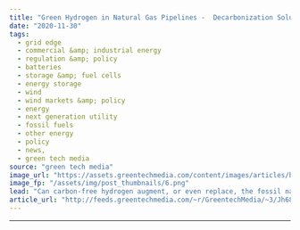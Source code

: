 ```yaml
---
title: "Green Hydrogen in Natural Gas Pipelines -  Decarbonization Solution or Pipe Dream?"
date: "2020-11-30"
tags: 
  - grid edge
  - commercial &amp; industrial energy
  - regulation &amp; policy
  - batteries
  - storage &amp; fuel cells
  - energy storage
  - wind
  - wind markets &amp; policy
  - energy
  - next generation utility
  - fossil fuels
  - other energy
  - policy
  - news,
  - green tech media
source: "green tech media"
image_url: "https://assets.greentechmedia.com/content/images/articles/hydrogen_pipeline_refinery_xl.jpg"
image_fp: "/assets/img/post_thumbnails/6.png"
lead: "Can carbon-free hydrogen augment, or even replace, the fossil natural gas running through pipelines to fuel furnaces, boilers, stoves and other building applications today? Or will the effort get bogged down in challenges related to pipeline safety a ..."
article_url: "http://feeds.greentechmedia.com/~r/GreentechMedia/~3/Jh68j2kYRas/green-hydrogen-in-natural-gas-pipelines-decarbonization-solution-or-pipe-dream"
---
```


---
